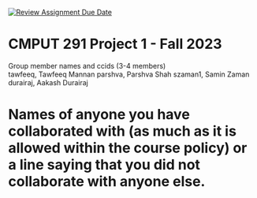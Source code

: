 [![Review Assignment Due Date](https://classroom.github.com/assets/deadline-readme-button-24ddc0f5d75046c5622901739e7c5dd533143b0c8e959d652212380cedb1ea36.svg)](https://classroom.github.com/a/1ysbDgXa)
# CMPUT 291 Project 1 - Fall 2023  
Group member names and ccids (3-4 members)  
  tawfeeq, Tawfeeq Mannan
  parshva, Parshva Shah
  szaman1, Samin Zaman
  durairaj, Aakash Durairaj

# Names of anyone you have collaborated with (as much as it is allowed within the course policy) or a line saying that you did not collaborate with anyone else.  
